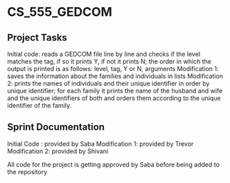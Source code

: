 # CS_555_GEDCOM

## Project Tasks
Initial code: reads a GEDCOM file line by line and checks if the level matches the tag, if so it prints Y, if not it prints N; the order
  in which the output is printed is as follows: level, tag, Y or N, arguments
Modification 1: saves the information about the families and individuals in lists 
Modification 2: prints the names of individuals and their unique identifier in order by unique identifier; 
  for each family it prints the name of the husband and wife and the unique identifiers of both and orders them according to the unique 
  identifier of the family.

## Sprint Documentation
Initial Code : provided by Saba
Modification 1: provided by Trevor
Modification 2: provided by Shivani

All code for the project is getting approved by Saba before being added to the repository


